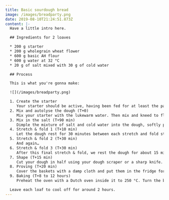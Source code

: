 ```yaml
---
title: Basic sourdough bread
image: /images/breadparty.png
date: 2019-08-10T21:24:51.873Z
content: |-
  Have a little intro here.

  ## Ingredients for 2 loaves

  * 200 g starter
  * 200 g wholegrain wheat flower
  * 600 g basic AH flour
  * 600 g water at 32 °C
  * 20 g of salt mixed with 30 g of cold water

  ## Process

  This is what you're gonna make:

  ![](/images/breadparty.png)

  1. Create the starter
     Your starter should be active, having been fed for at least the past  3 or 4 days. If it doubles in size around 2 hours after feeding, you’re good. Try to get about 200 grams of starter ready for baking.
  2. Mix and autolyse the dough (T+0)
     Mix your starter with the lukewarm water. Then mix and kneed to flower into it until you get a consistent mass. Cover the mixing bowl with a warm damp cloth, and store it somewhere slightly warm to keep the dough temparature at around 30 °C. Let the dough rest for 90 minutes.
  3. Mix in the salt (T+90 min)
     Dimple the mixture of salt and cold water into the dough, softly pushing it in to mix it evenly. Let the dough rest for 10 minutes.
  4. Stretch & fold 1 (T+10 min)
     Let the dough rest for 30 minutes between each stretch and fold step.
  5. Stretch & fold 2 (T+30 min)
     And again…
  6. Stretch & fold 3 (T+30 min)
     After this final stretch & fold, we rest the dough for about 15 minutes.
  7. Shape (T+15 min)
     Cut your dough in half using your dough scraper or a sharp knife. Quarter fold the dough and then do a tension pull to create the loaves. Put each loaf seam-side-up in a flowered proofing basket or a bowl lined with a dry, flowered, clean cloth. Flower the loaf some more. Let the loaves rest for about 20 minutes.
  8. Proving (T+20 min)
     Cover the baskets with a damp cloth and put them in the fridge for 8 to 12 hours.
  9. Baking (T+8 to 12 hours)
     Preheat the oven with a Dutch oven inside it to 250 °C. Turn the bread out onto a flowered surface and score it with a sharp knife. Put the loaf into the Dutch oven and put the Dutch oven into the oven with the lid on.  After 30 minutes, take the lid off, lower the heat to 230 °C and bake for another 30 minutes. Repeat for your second loaf.

  Leave each loaf to cool off for around 2 hours.
---
```


